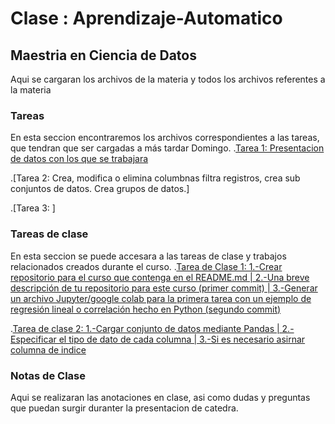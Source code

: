 # Clase : Aprendizaje-Automatico
## Maestria en Ciencia de Datos
Aqui se cargaran los archivos de la materia y todos los archivos referentes a la materia

### Tareas
En esta seccion encontraremos los archivos correspondientes a las tareas, que tendran que ser cargadas a más tardar Domingo.
.[Tarea 1: Presentacion de datos con los que se trabajara](https://colab.research.google.com/drive/1oeGiGx0xcekc2Mz0lXzfDDChk65Sp1_5?usp=sharing)

.[Tarea 2: Crea, modifica o elimina columbnas filtra registros, crea sub conjuntos de datos. Crea grupos de datos.]

.[Tarea 3: ]


### Tareas de clase
En esta seccion se puede accesara a las tareas de clase y trabajos relacionados creados durante el curso.
.[Tarea de Clase 1: 1.-Crear repositorio para el curso que contenga en el README.md | 2.-Una breve descripción de tu repositorio para este curso (primer commit) | 3.-Generar un archivo Jupyter/google colab para la primera tarea con un ejemplo de regresión lineal o correlación hecho en Python (segundo commit)](https://github.com/JuanJT117/Clase-de-aprendizaje-automatico)

.[Tarea de clase 2: 1.-Cargar conjunto de datos mediante Pandas | 2.-Especificar el tipo de dato de cada columna | 3.-Si es necesario asirnar columna de indice]()

### Notas de Clase
Aqui se realizaran las anotaciones en clase, asi como dudas y preguntas que puedan surgir duranter la presentacion de catedra.
